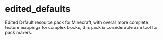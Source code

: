 # edited_defaults
Edited Default resource pack for Minecraft, with overall more complete texture mappings for complex blocks, this pack is considerable as a tool for pack makers.
